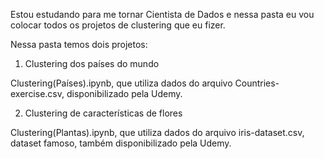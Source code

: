 Estou estudando para me tornar Cientista de Dados e nessa pasta eu vou colocar todos os projetos de clustering que eu fizer.


Nessa pasta temos dois projetos:

1. Clustering dos países do mundo

Clustering(Países).ipynb, que utiliza dados do arquivo Countries-exercise.csv, disponibilizado pela Udemy.

2. Clustering de características de flores

Clustering(Plantas).ipynb, que utiliza dados do arquivo iris-dataset.csv, dataset famoso, também disponibilizado pela Udemy.
